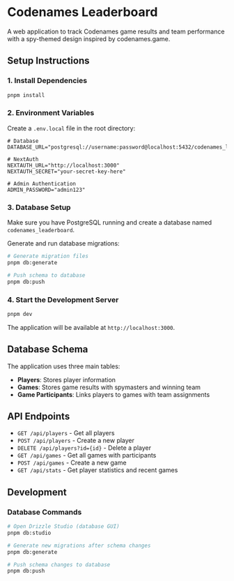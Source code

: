 # Codenames Leaderboard

A web application to track Codenames game results and team performance with a spy-themed design inspired by codenames.game.

## Setup Instructions

### 1. Install Dependencies

```bash
pnpm install
```

### 2. Environment Variables

Create a `.env.local` file in the root directory:

```env
# Database
DATABASE_URL="postgresql://username:password@localhost:5432/codenames_leaderboard"

# NextAuth
NEXTAUTH_URL="http://localhost:3000"
NEXTAUTH_SECRET="your-secret-key-here"

# Admin Authentication
ADMIN_PASSWORD="admin123"
```

### 3. Database Setup

Make sure you have PostgreSQL running and create a database named `codenames_leaderboard`.

Generate and run database migrations:

```bash
# Generate migration files
pnpm db:generate

# Push schema to database
pnpm db:push
```

### 4. Start the Development Server

```bash
pnpm dev
```

The application will be available at `http://localhost:3000`.

## Database Schema

The application uses three main tables:

- **Players**: Stores player information
- **Games**: Stores game results with spymasters and winning team
- **Game Participants**: Links players to games with team assignments

## API Endpoints

- `GET /api/players` - Get all players
- `POST /api/players` - Create a new player
- `DELETE /api/players?id={id}` - Delete a player
- `GET /api/games` - Get all games with participants
- `POST /api/games` - Create a new game
- `GET /api/stats` - Get player statistics and recent games

## Development

### Database Commands

```bash
# Open Drizzle Studio (database GUI)
pnpm db:studio

# Generate new migrations after schema changes
pnpm db:generate

# Push schema changes to database
pnpm db:push
```
